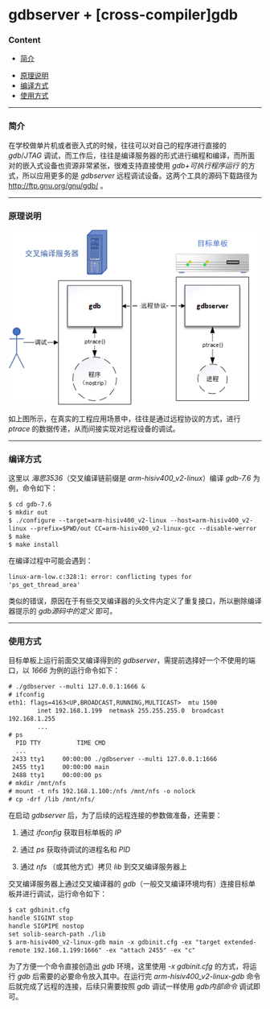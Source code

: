 # gdbserver + [cross-compiler]gdb

### Content

- [简介](#简介)

* [原理说明](#原理说明)
* [编译方式](#编译方式)
* [使用方式](#使用方式)

---

### 简介

在学校做单片机或者嵌入式的时候，往往可以对自己的程序进行直接的 *gdb*/*JTAG* 调试，而工作后，往往是编译服务器的形式进行编程和编译，而所面对的嵌入式设备也资源非常紧张，很难支持直接使用 *gdb+可执行程序运行* 的方式，所以应用更多的是 *gdbserver* 远程调试设备。这两个工具的源码下载路径为 http://ftp.gnu.org/gnu/gdb/ 。

---

### 原理说明

![Image text](../../../img-storage/gdbserver.png)

如上图所示，在真实的工程应用场景中，往往是通过远程协议的方式，进行 *ptrace* 的数据传递，从而间接实现对远程设备的调试。

---

### 编译方式

这里以 *海思3536*（交叉编译链前缀是 *arm-hisiv400_v2-linux*）编译 *gdb-7.6* 为例，命令如下：

```shell
$ cd gdb-7.6
$ mkdir out
$ ./configure --target=arm-hisiv400_v2-linux --host=arm-hisiv400_v2-linux --prefix=$PWD/out CC=arm-hisiv400_v2-linux-gcc --disable-werror
$ make
$ make install
```

在编译过程中可能会遇到：

```shell
linux-arm-low.c:328:1: error: conflicting types for 'ps_get_thread_area'
```

类似的错误，原因在于有些交叉编译器的头文件内定义了重复接口，所以删除编译器提示的 *gdb源码中的定义* 即可。

---

### 使用方式

目标单板上运行前面交叉编译得到的 *gdbserver*，需提前选择好一个不使用的端口，以 *1666* 为例的运行命令如下：

```shell
# ./gdbserver --multi 127.0.0.1:1666 &
# ifconfig
eth1: flags=4163<UP,BROADCAST,RUNNING,MULTICAST>  mtu 1500
        inet 192.168.1.199  netmask 255.255.255.0  broadcast 192.168.1.255
        ...
# ps
  PID TTY          TIME CMD
  ...
 2433 tty1     00:00:00 ./gdbserver --multi 127.0.0.1:1666
 2455 tty1     00:00:00 main
 2488 tty1     00:00:00 ps
# mkdir /mnt/nfs
# mount -t nfs 192.168.1.100:/nfs /mnt/nfs -o nolock
# cp -drf /lib /mnt/nfs/
```

在启动 *gdbserver* 后，为了后续的远程连接的参数做准备，还需要：

1. 通过 *ifconfig* 获取目标单板的 *IP*

2. 通过 *ps* 获取待调试的进程名和 *PID*

3. 通过 *nfs* （或其他方式）拷贝 *lib* 到交叉编译服务器上

交叉编译服务器上通过交叉编译器的 *gdb*（一般交叉编译环境均有）连接目标单板并进行调试，运行命令如下：

```shell
$ cat gdbinit.cfg
handle SIGINT stop
handle SIGPIPE nostop
set solib-search-path ./lib
$ arm-hisiv400_v2-linux-gdb main -x gdbinit.cfg -ex "target extended-remote 192.168.1.199:1666" -ex "attach 2455" -ex "c"
```

为了方便一个命令直接创造出 *gdb* 环境，这里使用 *-x gdbinit.cfg* 的方式，将运行 *gdb* 后需要的必要命令放入其中。在运行完 *arm-hisiv400_v2-linux-gdb* 命令后就完成了远程的连接，后续只需要按照 *gdb* 调试一样使用 *gdb内部命令* 调试即可。

